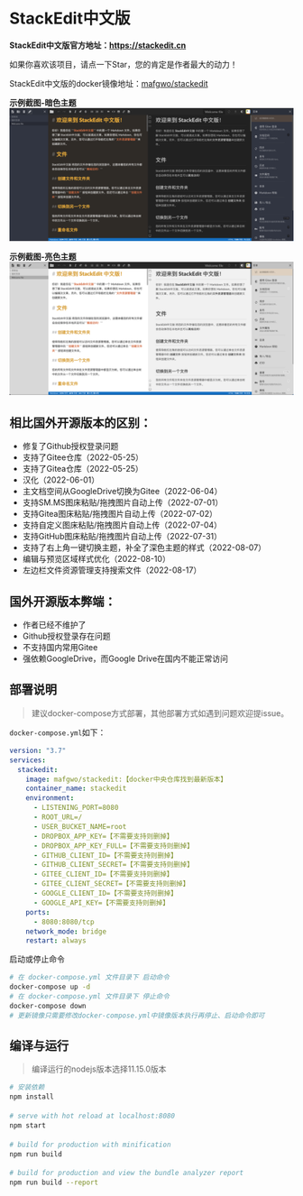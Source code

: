 # StackEdit中文版

**StackEdit中文版官方地址：https://stackedit.cn**

如果你喜欢该项目，请点一下Star，您的肯定是作者最大的动力！

StackEdit中文版的docker镜像地址：[mafgwo/stackedit](https://hub.docker.com/r/mafgwo/stackedit)

**示例截图-暗色主题**
![](./images/dark.png)

**示例截图-亮色主题**
![](./images/light.png)

## 相比国外开源版本的区别：
- 修复了Github授权登录问题
- 支持了Gitee仓库（2022-05-25）
- 支持了Gitea仓库（2022-05-25）
- 汉化（2022-06-01）
- 主文档空间从GoogleDrive切换为Gitee（2022-06-04）
- 支持SM.MS图床粘贴/拖拽图片自动上传（2022-07-01）
- 支持Gitea图床粘贴/拖拽图片自动上传（2022-07-02）
- 支持自定义图床粘贴/拖拽图片自动上传（2022-07-04）
- 支持GitHub图床粘贴/拖拽图片自动上传（2022-07-31）
- 支持了右上角一键切换主题，补全了深色主题的样式（2022-08-07）
- 编辑与预览区域样式优化（2022-08-10）
- 左边栏文件资源管理支持搜索文件（2022-08-17）

## 国外开源版本弊端：
- 作者已经不维护了
- Github授权登录存在问题
- 不支持国内常用Gitee
- 强依赖GoogleDrive，而Google Drive在国内不能正常访问

## 部署说明
> 建议docker-compose方式部署，其他部署方式如遇到问题欢迎提issue。

`docker-compose.yml`如下：

```yaml
version: "3.7"
services:
  stackedit:
    image: mafgwo/stackedit:【docker中央仓库找到最新版本】
    container_name: stackedit
    environment:
      - LISTENING_PORT=8080
      - ROOT_URL=/
      - USER_BUCKET_NAME=root
      - DROPBOX_APP_KEY=【不需要支持则删掉】
      - DROPBOX_APP_KEY_FULL=【不需要支持则删掉】
      - GITHUB_CLIENT_ID=【不需要支持则删掉】
      - GITHUB_CLIENT_SECRET=【不需要支持则删掉】
      - GITEE_CLIENT_ID=【不需要支持则删掉】
      - GITEE_CLIENT_SECRET=【不需要支持则删掉】
      - GOOGLE_CLIENT_ID=【不需要支持则删掉】
      - GOOGLE_API_KEY=【不需要支持则删掉】
    ports:
      - 8080:8080/tcp
    network_mode: bridge
    restart: always
```

启动或停止命令
```bash
# 在 docker-compose.yml 文件目录下 启动命令 
docker-compose up -d
# 在 docker-compose.yml 文件目录下 停止命令 
docker-compose down
# 更新镜像只需要修改docker-compose.yml中镜像版本执行再停止、启动命令即可
```

## 编译与运行
> 编译运行的nodejs版本选择11.15.0版本

```bash
# 安装依赖
npm install

# serve with hot reload at localhost:8080
npm start

# build for production with minification
npm run build

# build for production and view the bundle analyzer report
npm run build --report
```
